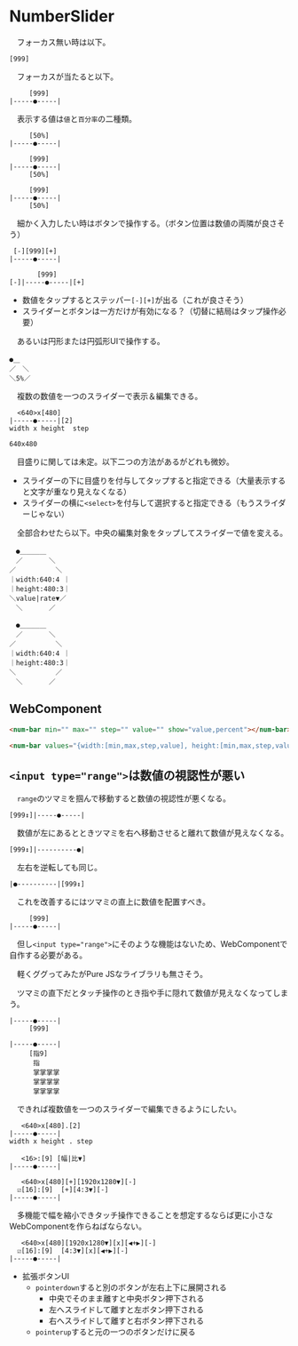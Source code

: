# NumberSlider

　フォーカス無い時は以下。

```
[999]
```

　フォーカスが当たると以下。

```
     [999]
|-----●-----|
```

　表示する値は`値`と`百分率`の二種類。

```
     [50%]
|-----●-----|
```
```
     [999]
|-----●-----|
     [50%]
```
```
     [999]
|-----●-----|
     [50%]
```

　細かく入力したい時はボタンで操作する。（ボタン位置は数値の両隣が良さそう）

```
 [-][999][+]
|-----●-----|
```

```
       [999]
[-]|-----●-----|[+]
```

* 数値をタップするとステッパー`[-][+]`が出る（これが良さそう）
* スライダーとボタンは一方だけが有効になる？（切替に結局はタップ操作必要）

　あるいは円形または円弧形UIで操作する。

```
●＿
／　＼
＼5%／
```

　複数の数値を一つのスライダーで表示＆編集できる。

```
  <640>x[480] 
|-----●-----|[2]
width x height  step
```
```
640x480
```

　目盛りに関しては未定。以下二つの方法があるがどれも微妙。

* スライダーの下に目盛りを付与してタップすると指定できる（大量表示すると文字が重なり見えなくなる）
* スライダーの横に`<select>`を付与して選択すると指定できる（もうスライダーじゃない）

　全部合わせたら以下。中央の編集対象をタップしてスライダーで値を変える。

```
　●＿＿＿＿
　／　　　　＼
／　　　　　　＼
｜width:640:4 ｜
｜height:480:3｜
＼value|rate▼／
　＼　　　　／
```

```
　●＿＿＿＿
　／　　　　＼
／　　　　　　＼
｜width:640:4 ｜
｜height:480:3｜
＼　　　　　　／
　＼　　　　／
```


## WebComponent

```html
<num-bar min="" max="" step="" value="" show="value,percent"></num-bar>
```

```html
<num-bar values="{width:[min,max,step,value], height:[min,max,step,value]}"></num-bar>
```

## `<input type="range">`は数値の視認性が悪い

　`range`のツマミを掴んで移動すると数値の視認性が悪くなる。

```
[999↕]|-----●-----|
```

　数値が左にあるとときツマミを右へ移動させると離れて数値が見えなくなる。

```
[999↕]|----------●|
```

　左右を逆転しても同じ。

```
|●----------|[999↕]
```

　これを改善するにはツマミの直上に数値を配置すべき。


```
     [999]
|-----●-----|
```

　但し`<input type="range">`にそのような機能はないため、WebComponentで自作する必要がある。

　軽くググってみたがPure JSなライブラリも無さそう。

　ツマミの直下だとタッチ操作のとき指や手に隠れて数値が見えなくなってしまう。


```
|-----●-----|
     [999]
```
```
|-----●-----|
     [指9]
      指
      掌掌掌掌
      掌掌掌掌
      掌掌掌掌
```

　できれば複数値を一つのスライダーで編集できるようにしたい。

```
   <640>x[480].[2]    
|-----●-----|
width x height . step
```

```
   <16>:[9] [幅|比▼]
|-----●-----|
```

```
   <640>x[480][+][1920x1280▼][-]
  ☑[16]:[9]  [+][4:3▼][-]
|-----●-----|
```

　多機能で幅を縮小できタッチ操作できることを想定するならば更に小さなWebComponentを作らねばならない。

```
   <640>x[480][1920x1280▼][x][◀+▶][-]
  ☑[16]:[9]  [4:3▼][x][◀+▶][-]
|-----●-----|
```

* 拡張ボタンUI
	* `pointerdown`すると別のボタンが左右上下に展開される
		* 中央でそのまま離すと中央ボタン押下される
		* 左へスライドして離すと左ボタン押下される
		* 右へスライドして離すと右ボタン押下される
	* `pointerup`すると元の一つのボタンだけに戻る

